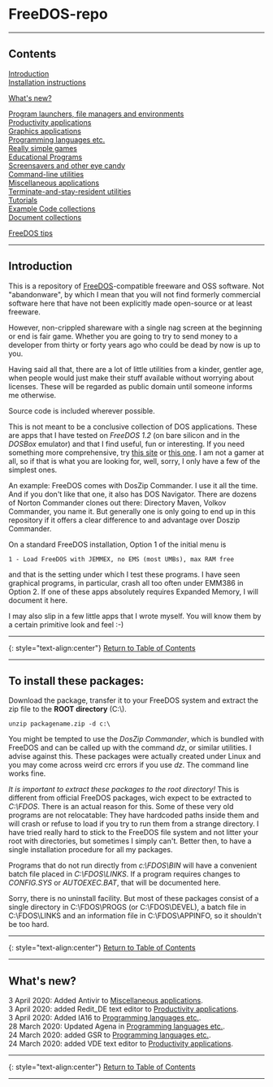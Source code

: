 # FreeDOS-repo

-----

## <a name="contents"></a>Contents
[Introduction](#Introduction)  
[Installation instructions](#Installation)

[What's new?](#Whatsnew)  

[Program launchers, file managers and environments](Launchers.md)  
[Productivity applications](Productivity.md)  
[Graphics applications](Graphics.md)  
[Programming languages etc.](Development.md)  
[Really simple games](Games.md)  
[Educational Programs](Education.md)  
[Screensavers and other eye candy](Eyecandy.md)  
[Command-line utilities](Commandline.md)  
[Miscellaneous applications](Misc.md)  
[Terminate-and-stay-resident utilities](TSR.md)  
[Tutorials](Tutorials.md)  
[Example Code collections](Example.md)  
[Document collections](Documents.md)  

[FreeDOS tips](Tips.md)

-----

## <a name="Introduction"></a>Introduction

This is a repository of [FreeDOS](http://www.freedos.org/)-compatible freeware and OSS software. Not "abandonware", by which I mean that you will not find formerly commercial software here that have not been explicitly made open-source or at least freeware.

However, non-crippled shareware with a single nag screen at the beginning or end is fair game. Whether you are going to try to send money to a developer from thirty or forty years ago who could be dead by now is up to you.

Having said all that, there are a lot of little utilities from a kinder, gentler age, when people would just make their stuff available without worrying about licenses. These will be regarded as public domain until someone informs me otherwise.

Source code is included wherever possible.

This is not meant to be a conclusive collection of DOS applications. These are apps that I have tested on *FreeDOS 1.2* (on bare silicon and in the *DOSBox* emulator) and that I find useful, fun or interesting. If you need something more comprehensive, try [this site](http://reimagery.com/fsfd/) or [this one](https://www.opus.co.tt/dave/indexall.htm). I am not a gamer at all, so if that is what you are looking for, well, sorry, I only have a few of the simplest ones.

An example: FreeDOS comes with DosZip Commander. I use it all the time. And if you don't like that one, it also has DOS Navigator. There are dozens of Norton Commander clones out there: Directory Maven, Volkov Commander, you name it. But generally one is only going to end up in this repository if it offers a clear difference to and advantage over Doszip Commander.

On a standard FreeDOS installation, Option 1 of the initial menu is
````
1 - Load FreeDOS with JEMMEX, no EMS (most UMBs), max RAM free
````
and that is the setting under which I test these programs. I have seen graphical programs, in particular, crash all too often under EMM386 in Option 2. If one of these apps absolutely requires Expanded Memory, I will document it here.

I may also slip in a few little apps that I wrote myself. You will know them by a certain primitive look and feel :-)

-----

{: style="text-align:center"}
[Return to Table of Contents](#contents)

-----

## <a name="Installation"></a>To install these packages:

Download the package, transfer it to your FreeDOS system and extract the zip file to the **ROOT directory** (C:\\). 

    unzip packagename.zip -d c:\

You might be tempted to use the *DosZip Commander*, which is bundled with FreeDOS and can be called up with the command *dz*, or similar utilities. I advise against this. These packages were actually created under Linux and you may come across weird crc errors if you use *dz*. The command line works fine.

*It is important to extract these packages to the root directory!* This is different from official FreeDOS packages, wich expect to be extracted to *C:\FDOS*. There is an actual reason for this. Some of these very old programs are not relocatable: They have hardcoded paths inside them and will crash or refuse to load if you try to run them from a strange directory. I have tried really hard to stick to the FreeDOS file system and not litter your root with directories, but sometimes I simply can't. Better then, to have a single installation procedure for all my packages.

Programs that do not run directly from *c:\FDOS\BIN* will have a convenient batch file placed in *C:\FDOS\LINKS*. If a program requires changes to *CONFIG.SYS* or *AUTOEXEC.BAT*, that will be documented here. 

Sorry, there is no uninstall facility. But most of these packages consist of a single directory in C:\FDOS\PROGS (or C:\FDOS\DEVEL), a batch file in C:\FDOS\LINKS and an information file in C:\FDOS\APPINFO, so it shouldn't be too hard.

-----

{: style="text-align:center"}
[Return to Table of Contents](#contents)

-----

## <a name="Whatsnew"></a>What's new?
3 April 2020: Added Antivir to [Miscellaneous applications](Misc.md).  
3 April 2020: added Redit_DE text editor to [Productivity applications](Productivity.md).  
3 April 2020: Added IA16 to [Programming languages etc.](Development.md).  
28 March 2020: Updated Agena in [Programming languages etc.](Development.md).  
24 March 2020: added GSR to [Programming languages etc.](Development.md).  
24 March 2020: added VDE text editor to [Productivity applications](Productivity.md).  

-----

{: style="text-align:center"}
[Return to Table of Contents](#contents)

-----

